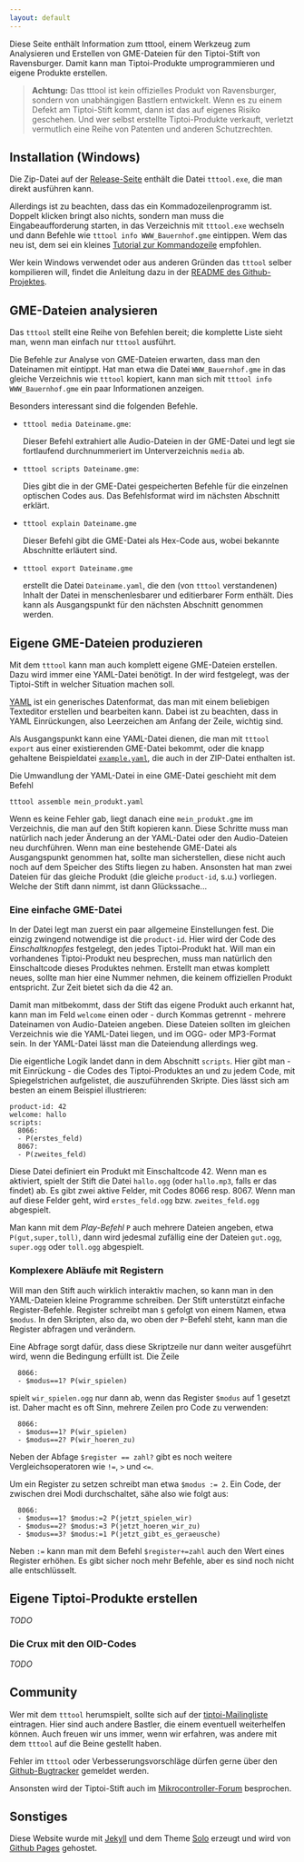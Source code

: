 ```yaml
---
layout: default
---
```


Diese Seite enthält Information zum tttool, einem Werkzeug zum
Analysieren und Erstellen von GME-Dateien für den Tiptoi-Stift von
Ravensburger. Damit kann man Tiptoi-Produkte umprogrammieren und
eigene Produkte erstellen.

> **Achtung:** Das tttool ist kein offizielles Produkt von
> Ravensburger, sondern von unabhängigen Bastlern entwickelt. Wenn es
> zu einem Defekt am Tiptoi-Stift kommt, dann ist das auf eigenes
> Risiko geschehen. Und wer selbst erstellte Tiptoi-Produkte verkauft,
> verletzt vermutlich eine Reihe von Patenten und anderen
> Schutzrechten.

## Installation (Windows)

Die Zip-Datei auf der [Release-Seite] enthält die Datei `tttool.exe`, die man
direkt ausführen kann.


Allerdings ist zu beachten, dass das ein Kommadozeilenprogramm ist. Doppelt
klicken bringt also nichts, sondern man muss die Eingabeaufforderung starten,
in das Verzeichnis mit `tttool.exe` wechseln und dann Befehle wie `tttool info
WWW_Bauernhof.gme` eintippen. Wem das neu ist, dem sei ein kleines [Tutorial zur Kommandozeile] empfohlen.

Wer kein Windows verwendet oder aus anderen Gründen das `tttool` selber
kompilieren will, findet die Anleitung dazu in der [README des
Github-Projektes].

[Release-Seite]: https://github.com/entropia/tip-toi-reveng/releases
[Tutorial zur Kommandozeile]: http://www.owih.org/2012/03/04/xp-kommandozeile-teil-1/
[README des Github-Projektes]: https://github.com/entropia/tip-toi-reveng#installation

## GME-Dateien analysieren

Das `tttool` stellt eine Reihe von Befehlen bereit; die komplette Liste sieht
man, wenn man einfach nur `tttool` ausführt.

Die Befehle zur Analyse von GME-Dateien erwarten, dass man den Dateinamen mit
eintippt. Hat man etwa die Datei `WWW_Bauernhof.gme` in das gleiche Verzeichnis
wie `tttool` kopiert, kann man sich mit `tttool info WWW_Bauernhof.gme` ein
paar Informationen anzeigen.

Besonders interessant sind die folgenden Befehle.

 * `tttool media Dateiname.gme`:

   Dieser Befehl extrahiert alle Audio-Dateien in der GME-Datei und legt sie
   fortlaufend durchnummeriert im Unterverzeichnis `media` ab.

 * `tttool scripts Dateiname.gme`:

   Dies gibt die in der GME-Datei gespeicherten Befehle für die einzelnen
   optischen Codes aus. Das Befehlsformat wird im nächsten Abschnitt erklärt.

 * `tttool explain Dateiname.gme`

   Dieser Befehl gibt die GME-Datei als Hex-Code aus, wobei bekannte Abschnitte
   erläutert sind.

 * `tttool export Dateiname.gme`

   erstellt die Datei `Dateiname.yaml`, die den (von `tttool` verstandenen)
   Inhalt der Datei in menschenlesbarer und editierbarer Form enthält. Dies
   kann als Ausgangspunkt für den nächsten Abschnitt genommen werden.

## Eigene GME-Dateien produzieren

Mit dem `tttool` kann man auch komplett eigene GME-Dateien erstellen.
Dazu wird immer eine YAML-Datei benötigt. In der wird festgelegt, was der
Tiptoi-Stift in welcher Situation machen soll.

[YAML] ist ein generisches Datenformat, das man mit einem beliebigen Texteditor
erstellen und bearbeiten kann. Dabei ist zu beachten, dass in YAML
Einrückungen, also Leerzeichen am Anfang der Zeile, wichtig sind.

[YAML]: http://de.wikipedia.org/wiki/YAML

Als Ausgangspunkt kann eine YAML-Datei dienen, die man mit `tttool export` aus
einer existierenden GME-Datei bekommt, oder die knapp gehaltene Beispieldatei
[`example.yaml`], die auch in der ZIP-Datei enthalten ist. 

[`example.yaml`]: https://github.com/entropia/tip-toi-reveng/blob/master/example.yaml

Die Umwandlung der YAML-Datei in eine GME-Datei geschieht mit dem Befehl

    tttool assemble mein_produkt.yaml

Wenn es keine Fehler gab, liegt danach eine `mein_produkt.gme` im Verzeichnis, die man auf den Stift kopieren kann. Diese Schritte muss man natürlich nach jeder Änderung an der YAML-Datei oder den Audio-Dateien neu durchführen. Wenn man eine bestehende GME-Datei als Ausgangspunkt genommen hat, sollte man sicherstellen, diese nicht auch noch auf dem Speicher des Stifts liegen zu haben. Ansonsten hat man zwei Dateien für das gleiche Produkt (die gleiche `product-id`, s.u.) vorliegen. Welche der Stift dann nimmt, ist dann Glückssache... 

### Eine einfache GME-Datei

In der Datei legt man zuerst ein paar allgemeine Einstellungen fest. Die einzig zwingend notwendige ist die `product-id`. Hier wird der Code des *Einschaltknopfes* festgelegt, den jedes Tiptoi-Produkt hat. Will man ein vorhandenes Tiptoi-Produkt neu besprechen, muss man natürlich den Einschaltcode dieses Produktes nehmen. Erstellt man etwas komplett neues, sollte man hier eine Nummer nehmen, die keinem offiziellen Produkt entspricht. Zur Zeit bietet sich da die 42 an.

Damit man mitbekommt, dass der Stift das eigene Produkt auch erkannt hat, kann man im Feld `welcome` einen oder - durch Kommas getrennt - mehrere Dateinamen von Audio-Dateien angeben. Diese Dateien sollten im gleichen Verzeichnis wie die YAML-Datei liegen, und im OGG- oder MP3-Format sein. In der YAML-Datei lässt man die Dateiendung allerdings weg. 

Die eigentliche Logik landet dann in dem Abschnitt `scripts`. Hier gibt man - mit Einrückung - die Codes des Tiptoi-Produktes an und zu jedem Code, mit Spiegelstrichen aufgelistet, die auszuführenden Skripte. Dies lässt sich am besten an einem Beispiel illustrieren:

~~~
product-id: 42
welcome: hallo
scripts:
  8066:
  - P(erstes_feld)
  8067:
  - P(zweites_feld)
~~~

Diese Datei definiert ein Produkt mit Einschaltcode 42. Wenn man es aktiviert, spielt der Stift die Datei `hallo.ogg` (oder `hallo.mp3`, falls er das findet) ab. Es gibt zwei aktive Felder, mit Codes 8066 resp. 8067. Wenn man auf diese Felder geht, wird `erstes_feld.ogg` bzw. `zweites_feld.ogg` abgespielt.

Man kann mit dem *Play-Befehl* `P` auch mehrere Dateien angeben, etwa `P(gut,super,toll)`, dann wird jedesmal zufällig eine der Dateien `gut.ogg`, `super.ogg` oder `toll.ogg` abgespielt.

### Komplexere Abläufe mit Registern

Will man den Stift auch wirklich interaktiv machen, so kann man in den YAML-Dateien kleine Programme schreiben. Der Stift unterstützt einfache Register-Befehle. Register schreibt man `$` gefolgt von einem Namen, etwa `$modus`. In den Skripten, also da, wo oben der `P`-Befehl steht, kann man die Register abfragen und verändern.

Eine Abfrage sorgt dafür, dass diese Skriptzeile nur dann weiter ausgeführt wird, wenn die Bedingung erfüllt ist. Die Zeile

~~~
  8066:
  - $modus==1? P(wir_spielen)
~~~

spielt `wir_spielen.ogg` nur dann ab, wenn das Register `$modus` auf 1 gesetzt ist. Daher macht es oft Sinn, mehrere Zeilen pro Code zu verwenden:

~~~
  8066:
  - $modus==1? P(wir_spielen)
  - $modus==2? P(wir_hoeren_zu)
~~~

Neben der Abfage `$register == zahl?` gibt es noch weitere Vergleichsoperatoren wie `!=`, `>` und `<=`.

Um ein Register zu setzen schreibt man etwa `$modus := 2`. Ein Code, der zwischen drei Modi durchschaltet, sähe also wie folgt aus:

~~~
  8066:
  - $modus==1? $modus:=2 P(jetzt_spielen_wir)
  - $modus==2? $modus:=3 P(jetzt_hoeren_wir_zu)
  - $modus==3? $modus:=1 P(jetzt_gibt_es_geraeusche)
~~~

Neben `:=` kann man mit dem Befehl `$register+=zahl` auch den Wert eines Register erhöhen. Es gibt sicher noch mehr Befehle, aber es sind noch nicht alle entschlüsselt.

## Eigene Tiptoi-Produkte erstellen

*TODO*

### Die Crux mit den OID-Codes

*TODO*

## Community

Wer mit dem `tttool` herumspielt, sollte sich auf der [tiptoi-Mailingliste]
eintragen. Hier sind auch andere Bastler, die einem eventuell weiterhelfen
können. Auch freuen wir uns immer, wenn wir erfahren, was andere mit dem `tttool` auf die Beine gestellt haben.

[tiptoi-Mailingliste]: https://lists.nomeata.de/mailman/listinfo/tiptoi

Fehler im `tttool` oder Verbesserungsvorschläge dürfen gerne über den [Github-Bugtracker] gemeldet werden.

[Github-Bugtracker]: https://github.com/entropia/tip-toi-reveng/issues

Ansonsten wird der Tiptoi-Stift auch im [Mikrocontroller-Forum] besprochen.

[Mikrocontroller-Forum]: http://www.mikrocontroller.net/topic/214479

## Sonstiges

Diese Website wurde mit [Jekyll](http://jekyllrb.com/) und dem Theme [Solo](http://solo.chibi.io) erzeugt und wird von [Github Pages](https://pages.github.com/) gehostet.
